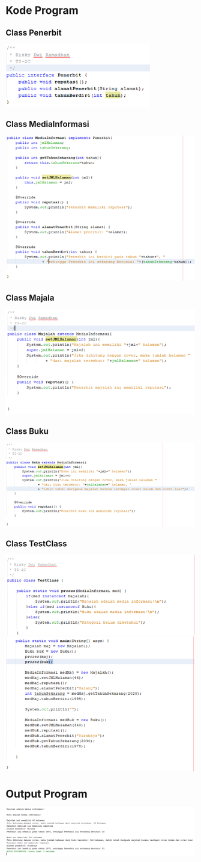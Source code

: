 # Kode Program
## Class Penerbit

<img src="img/1.png" />

## Class MediaInformasi

<img src="img/2.png" />

## Class Majala

<img src="img/3.png" />

## Class Buku

<img src="img/4.png" />

## Class TestClass

<img src="img/5.1.png" />
<img src="img/5.2.png" />

# Output Program

<img src="img/o.png" />
